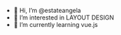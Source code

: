 - 👋 Hi, I’m @estateangela
- 👀 I’m interested in LAYOUT DESIGN
- 🌱 I’m currently learning vue.js


<!---
estateangela/estateangela is a ✨ special ✨ repository because its `README.md` (this file) appears on your GitHub profile.
You can click the Preview link to take a look at your changes.
--->
